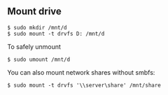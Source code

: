 ## Mount drive

```shell
$ sudo mkdir /mnt/d
$ sudo mount -t drvfs D: /mnt/d

```
To safely unmount
```shell
$ sudo umount /mnt/d
```
You can also mount network shares without smbfs:

```shell
$ sudo mount -t drvfs '\\server\share' /mnt/share
```
